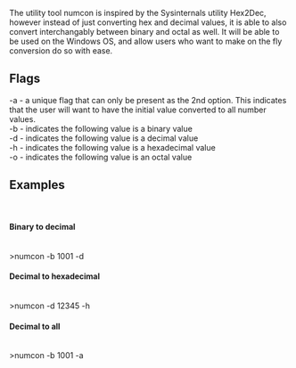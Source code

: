 The utility tool numcon is inspired by the Sysinternals utility Hex2Dec, however instead of just converting hex and decimal values, it is able to also convert interchangably between binary and octal as well. It will be able to be used on the Windows OS, and allow users who want to make on the fly conversion do so with ease. 

<h2>Flags</h2>
-a - a unique flag that can only be present as the 2nd option. This indicates that the user will want to have the initial value converted to all number values.<br/>
-b - indicates the following value is a binary value<br/>
-d - indicates the following value is a decimal value<br/>
-h - indicates the following value is a hexadecimal value<br/>
-o - indicates the following value is an octal value<br/>

<h2>Examples</h2><br/>
<h4>Binary to decimal</h4><br/>
>numcon -b 1001 -d<br/>
<h4>Decimal to hexadecimal</h4><br/>
>numcon -d 12345 -h<br/>
<h4>Decimal to all</h4><br/>
>numcon -b 1001 -a<br/>
